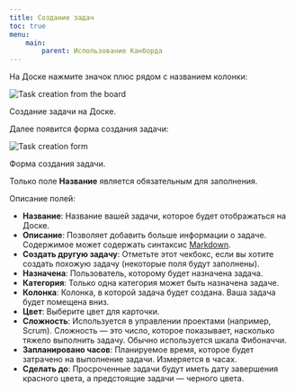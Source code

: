 ```yaml
---
title: Создание задач
toc: true
menu:
    main:
        parent: Использование Канборда
---
```


На Доске нажмите значок плюс рядом с названием колонки:

![Task creation from the board](/images/v1/task-creation-board.png)

Создание задачи на Доске.

Далее появится форма создания задачи:

![Task creation form](/images/v1/task-creation-form.png)

Форма создания задачи.

Только поле **Название** является обязательным для заполнения.

Описание полей:

-   **Название**: Название вашей задачи, которое будет отображаться на Доске.
-   **Описание**: Позволяет добавить больше информации о задаче. Содержимое может содержать синтаксис [Markdown](syntax-guide.markdown).
-   **Создать другую задачу**: Отметьте этот чекбокс, если вы хотите создать похожую задачу (некоторые поля будут заполнены).
-   **Назначена**: Пользователь, которому будет назначена задача.
-   **Категория**: Только одна категория может быть назначена задаче.
-   **Колонка**: Колонка, в которой задача будет создана. Ваша задача будет помещена вниз.
-   **Цвет**: Выберите цвет для карточки.
-   **Сложность**: Используется в управлении проектами (например, Scrum). Сложность — это число, которое показывает, насколько тяжело выполнить задачу. Обычно используется шкала Фибоначчи.
-   **Запланировано часов**: Планируемое время, которое будет затрачено на выполнение задачи. Измеряется в часах.
-   **Сделать до**: Просроченные задачи будут иметь дату завершения красного цвета, а предстоящие задачи — черного цвета.

